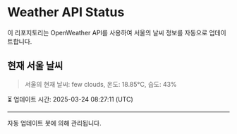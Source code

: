 
# Weather API Status

이 리포지토리는 OpenWeather API를 사용하여 서울의 날씨 정보를 자동으로 업데이트합니다.

## 현재 서울 날씨
> 서울의 현재 날씨: few clouds, 온도: 18.85°C, 습도: 43%

⏳ 업데이트 시간: 2025-03-24 08:27:11 (UTC)

---
자동 업데이트 봇에 의해 관리됩니다.
